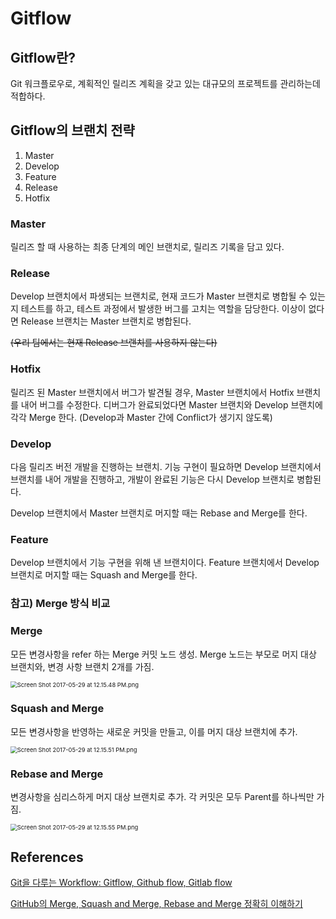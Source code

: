# Gitflow

## Gitflow란?

Git 워크플로우로, 계획적인 릴리즈 계획을 갖고 있는 대규모의 프로젝트를 관리하는데 적합하다.

## Gitflow의 브랜치 전략

1. Master
2. Develop
3. Feature
4. Release
5. Hotfix

### Master

릴리즈 할 때 사용하는 최종 단계의 메인 브랜치로, 릴리즈 기록을 담고 있다.

### Release

Develop 브랜치에서 파생되는 브랜치로, 현재 코드가 Master 브랜치로 병합될 수 있는지 테스트를 하고, 테스트 과정에서 발생한 버그를 고치는 역할을 담당한다. 이상이 없다면 Release 브랜치는 Master 브랜치로 병합된다.

~~(우리 팀에서는 현재 Release 브랜치를 사용하지 않는다)~~

### Hotfix

릴리즈 된 Master 브랜치에서 버그가 발견될 경우, Master 브랜치에서 Hotfix 브랜치를 내어 버그를 수정한다. 디버그가 완료되었다면 Master 브랜치와 Develop 브랜치에 각각 Merge 한다. (Develop과 Master 간에 Conflict가 생기지 않도록)

### Develop

다음 릴리즈 버전 개발을 진행하는 브랜치. 기능 구현이 필요하면 Develop 브랜치에서 브랜치를 내어 개발을 진행하고, 개발이 완료된 기능은 다시 Develop 브랜치로 병합된다.

Develop 브랜치에서 Master 브랜치로 머지할 때는 Rebase and Merge를 한다.

### Feature

Develop 브랜치에서 기능 구현을 위해 낸 브랜치이다. Feature 브랜치에서 Develop 브랜치로 머지할 때는 Squash and Merge를 한다.

### 참고) Merge 방식 비교

### Merge

모든 변경사항을 refer 하는 Merge 커밋 노드 생성. Merge 노드는 부모로 머지 대상 브랜치와, 변경 사항 브랜치 2개를 가짐.

<img src="https://image.toast.com/aaaadh/real/2017/techblog/Screen%20Shot%2020170529%20at%2012.15.48%20PM.png" alt="Screen Shot 2017-05-29 at 12.15.48 PM.png" style="zoom:67%;" /> 

### Squash and Merge

모든 변경사항을 반영하는 새로운 커밋을 만들고, 이를 머지 대상 브랜치에 추가.

<img src="https://image.toast.com/aaaadh/real/2017/techblog/Screen%20Shot%2020170529%20at%2012.15.51%20PM.png" alt="Screen Shot 2017-05-29 at 12.15.51 PM.png" style="zoom:67%;" />

### Rebase and Merge

변경사항을 심리스하게 머지 대상 브랜치로 추가. 각 커밋은 모두 Parent를 하나씩만 가짐.

<img src="https://image.toast.com/aaaadh/real/2017/techblog/Screen%20Shot%2020170529%20at%2012.15.55%20PM.png" alt="Screen Shot 2017-05-29 at 12.15.55 PM.png" style="zoom:67%;" />

## References

[Git을 다루는 Workflow: Gitflow, Github flow, Gitlab flow](https://medium.com/extales/git%EC%9D%84-%EB%8B%A4%EB%A3%A8%EB%8A%94-workflow-gitflow-github-flow-gitlab-flow-849d4e4104d9)

[GitHub의 Merge, Squash and Merge, Rebase and Merge 정확히 이해하기](https://meetup.toast.com/posts/122)